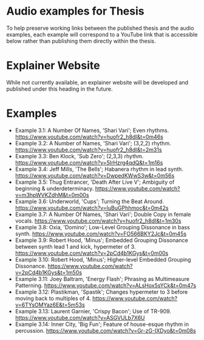 # Audio examples for Thesis

To help preserve working links between the published thesis and the audio examples, each example will correspond to a YouTube link that is accessible below rather than publishing them directly within the thesis.

# Explainer Website
While not currently available, an explainer website will be developed and published under this heading in the future.


# Examples

- Example 3.1: A Number Of Names, 'Shari Vari'; Even rhythms. 
https://www.youtube.com/watch?v=huofr2_h8dI&t=0m46s
- Example 3.2: A Number of Names, 'Shari Vari'; (3,2,2) rhythm. 
https://www.youtube.com/watch?v=huofr2_h8dI&t=2m31s
- Example 3.3: Ben Klock, 'Sub Zero'; (2,3,3) rhythm. 
https://www.youtube.com/watch?v=5IrHzrg4qdQ&t=1m16s
- Example 3.4: Jeff Mills, 'The Bells'; Habanera rhythm in lead synth.
https://www.youtube.com/watch?v=DwpedKWwS3w&t=0m56s
- Example 3.5: Thug Entrancer, 'Death After Live V'; Ambiguity of beginning & underdeterminacy.
https://www.youtube.com/watch?v=m3hpWVKZdhM&t=0m00s
- Example 3.6: Underworld, 'Cups'; Turning the Beat Around. 
https://www.youtube.com/watch?v=IuBuGPhhmoc&t=0m42s
- Example 3.7: A Number Of Names, 'Shari Vari'; Double Copy in female vocals.
https://www.youtube.com/watch?v=huofr2_h8dI&t=1m30s
- Example 3.8: Oxia, 'Domino'; Low-Level Grouping Dissonance in bass synth.
https://www.youtube.com/watch?v=FO566BKY2Jc&t=0m45s
- Example 3.9: Robert Hood, 'Minus'; Embedded Grouping Dissonance between synth lead 1 and kick, hypermeter of 3.
https://www.youtube.com/watch?v=2pCd4b1KGys&t=0m00s
- Example 3.10: Robert Hood, 'Minus'; Higher-level Embedded Grouping Dissonance.
https://www.youtube.com/watch?v=2pCd4b1KGys&t=1m50s
- Example 3.11: Joey Baltram, 'Energy Flash'; Phrasing as Multimeasure Patterning.
https://www.youtube.com/watch?v=ALsHox5sYCk&t=0m47s
- Example 3.12: Plastikman, 'Spastik'; Changes hypermeter to 3 before moving back to multiples of 4.
https://www.youtube.com/watch?v=6TYsOMYaz6E&t=5m53s
- Example 3.13: Laurent Garnier, 'Crispy Bacon'; Use of TR-909.
https://www.youtube.com/watch?v=ASGVULb7X6U
- Example 3.14: Inner City, 'Big Fun'; Feature of house-esque rhythm in percussion.
https://www.youtube.com/watch?v=Gr-zG-IXDyo&t=0m08s
